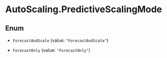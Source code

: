 # AutoScaling.PredictiveScalingMode

## Enum


* `ForecastAndScale` (value: `"ForecastAndScale"`)

* `ForecastOnly` (value: `"ForecastOnly"`)



